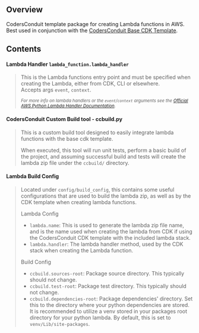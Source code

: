 ## Overview
CodersConduit template package for creating Lambda functions in AWS.  
Best used in conjunction with the [CodersConduit Base CDK Template](https://github.com/CodersConduit/cdk-base-template).


## Contents

#### Lambda Handler `lambda_function.lambda_handler`
> This is the Lambda functions entry point and must be specified when creating the Lambda, either from CDK, CLI or elsewhere.  
> Accepts args `event`, `context`.  
>
> <small>*For more info on lambda handlers or the `event`/`context` arguments see the [Official AWS Python Lambda Handler Documentation](https://docs.aws.amazon.com/lambda/latest/dg/python-handler.html).*</small>

#### CodersConduit Custom Build tool - ccbuild.py
> This is a custom build tool designed to easily integrate lambda functions with the base cdk template.  
> 
> When executed, this tool will run unit tests, perform a basic build of the project, and assuming successful build and tests will create the lambda zip file under the `ccbuild/` directory.
 
#### Lambda Build Config
> Located under `config/build_config`, this contains some useful configurations that are used to build the lambda zip, as well as by the CDK template when creating lambda functions.
> 
> Lambda Config
> - `lambda.name`: This is used to generate the lambda zip file name, and is the name used when creating the lambda from CDK if using the CodersConduit CDK template with the included lambda stack.
> - `lambda.handler`: The lambda handler method, used by the CDK stack when creating the Lambda function.
>
> Build Config
> - `ccbuild.sources-root`: Package source directory. This typically should not change.
> - `ccbuild.test-root`: Package test directory. This typically should not change.
> - `ccbuild.dependencies-root`: Package dependencies' directory. Set this to the directory where your python dependencies are stored. It is recommended to utilize a venv stored in your packages root directory for your python lambda. By default, this is set to `venv/Lib/site-packages`.
